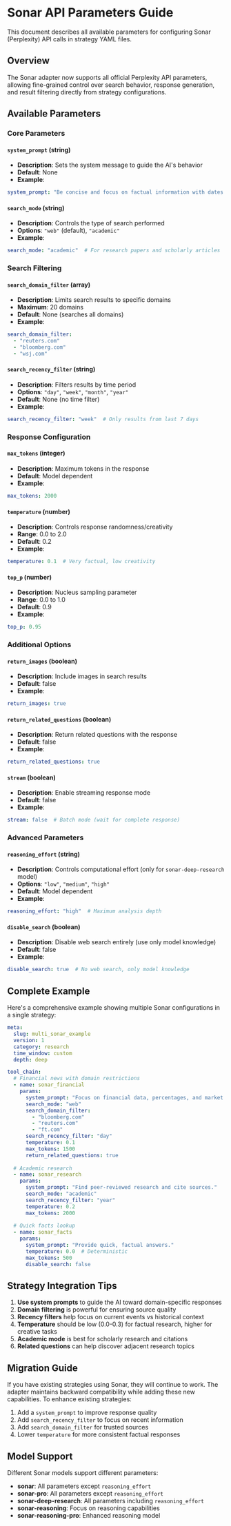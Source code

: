 # Sonar API Parameters Guide

This document describes all available parameters for configuring Sonar (Perplexity) API calls in strategy YAML files.

## Overview

The Sonar adapter now supports all official Perplexity API parameters, allowing fine-grained control over search behavior, response generation, and result filtering directly from strategy configurations.

## Available Parameters

### Core Parameters

#### `system_prompt` (string)
- **Description**: Sets the system message to guide the AI's behavior
- **Default**: None
- **Example**: 
```yaml
system_prompt: "Be concise and focus on factual information with dates."
```

#### `search_mode` (string)
- **Description**: Controls the type of search performed
- **Options**: `"web"` (default), `"academic"`
- **Example**:
```yaml
search_mode: "academic"  # For research papers and scholarly articles
```

### Search Filtering

#### `search_domain_filter` (array)
- **Description**: Limits search results to specific domains
- **Maximum**: 20 domains
- **Default**: None (searches all domains)
- **Example**:
```yaml
search_domain_filter:
  - "reuters.com"
  - "bloomberg.com"
  - "wsj.com"
```

#### `search_recency_filter` (string)
- **Description**: Filters results by time period
- **Options**: `"day"`, `"week"`, `"month"`, `"year"`
- **Default**: None (no time filter)
- **Example**:
```yaml
search_recency_filter: "week"  # Only results from last 7 days
```

### Response Configuration

#### `max_tokens` (integer)
- **Description**: Maximum tokens in the response
- **Default**: Model dependent
- **Example**:
```yaml
max_tokens: 2000
```

#### `temperature` (number)
- **Description**: Controls response randomness/creativity
- **Range**: 0.0 to 2.0
- **Default**: 0.2
- **Example**:
```yaml
temperature: 0.1  # Very factual, low creativity
```

#### `top_p` (number)
- **Description**: Nucleus sampling parameter
- **Range**: 0.0 to 1.0
- **Default**: 0.9
- **Example**:
```yaml
top_p: 0.95
```

### Additional Options

#### `return_images` (boolean)
- **Description**: Include images in search results
- **Default**: false
- **Example**:
```yaml
return_images: true
```

#### `return_related_questions` (boolean)
- **Description**: Return related questions with the response
- **Default**: false
- **Example**:
```yaml
return_related_questions: true
```

#### `stream` (boolean)
- **Description**: Enable streaming response mode
- **Default**: false
- **Example**:
```yaml
stream: false  # Batch mode (wait for complete response)
```

### Advanced Parameters

#### `reasoning_effort` (string)
- **Description**: Controls computational effort (only for `sonar-deep-research` model)
- **Options**: `"low"`, `"medium"`, `"high"`
- **Default**: Model dependent
- **Example**:
```yaml
reasoning_effort: "high"  # Maximum analysis depth
```

#### `disable_search` (boolean)
- **Description**: Disable web search entirely (use only model knowledge)
- **Default**: false
- **Example**:
```yaml
disable_search: true  # No web search, only model knowledge
```

## Complete Example

Here's a comprehensive example showing multiple Sonar configurations in a single strategy:

```yaml
meta:
  slug: multi_sonar_example
  version: 1
  category: research
  time_window: custom
  depth: deep

tool_chain:
  # Financial news with domain restrictions
  - name: sonar_financial
    params:
      system_prompt: "Focus on financial data, percentages, and market movements."
      search_mode: "web"
      search_domain_filter:
        - "bloomberg.com"
        - "reuters.com"
        - "ft.com"
      search_recency_filter: "day"
      temperature: 0.1
      max_tokens: 1500
      return_related_questions: true
  
  # Academic research
  - name: sonar_research
    params:
      system_prompt: "Find peer-reviewed research and cite sources."
      search_mode: "academic"
      search_recency_filter: "year"
      temperature: 0.2
      max_tokens: 2000
  
  # Quick facts lookup
  - name: sonar_facts
    params:
      system_prompt: "Provide quick, factual answers."
      temperature: 0.0  # Deterministic
      max_tokens: 500
      disable_search: false
```

## Strategy Integration Tips

1. **Use system prompts** to guide the AI toward domain-specific responses
2. **Domain filtering** is powerful for ensuring source quality
3. **Recency filters** help focus on current events vs historical context
4. **Temperature** should be low (0.0-0.3) for factual research, higher for creative tasks
5. **Academic mode** is best for scholarly research and citations
6. **Related questions** can help discover adjacent research topics

## Migration Guide

If you have existing strategies using Sonar, they will continue to work. The adapter maintains backward compatibility while adding these new capabilities. To enhance existing strategies:

1. Add a `system_prompt` to improve response quality
2. Add `search_recency_filter` to focus on recent information
3. Add `search_domain_filter` for trusted sources
4. Lower `temperature` for more consistent factual responses

## Model Support

Different Sonar models support different parameters:
- **sonar**: All parameters except `reasoning_effort`
- **sonar-pro**: All parameters except `reasoning_effort`
- **sonar-deep-research**: All parameters including `reasoning_effort`
- **sonar-reasoning**: Focus on reasoning capabilities
- **sonar-reasoning-pro**: Enhanced reasoning model